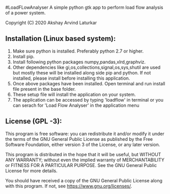 #LoadFLowAnalyser
A simple python gtk app to perform load flow analysis of a power system.

Copyright (C) 2020 Akshay Arvind Laturkar


Installation (Linux based system):
----------------------------------
1) Make sure python is installed. Preferably python 2.7 or higher.
2) Install pip.
3) Install following python packages numpy,pandas,xlrd,graphviz.
4) Other dependencies like gi,os,collections,signal,os,sys,shutil are used but mostly 
   these will be installed along side pip and python. If not installed,
   please install before installing this application.
5) Once above packages have been installed. Open terminal and run
   install file present in the base folder.
6) These setup file will install the application on your system.
7) The application can be accessed by typing 'loadflow' in terminal or
   you can serach for 'Load Flow Analyser' in the application menu
   
License (GPL -3):
-----------------

This program is free software: you can redistribute it 
and/or modify it under the terms of the GNU General 
Public License as published by the Free Software 
Foundation, either version 3 of the License, or
any later version.

This program is distributed in the hope that it will be 
useful, but WITHOUT ANY WARRANTY; without even the 
implied warranty of MERCHANTABILITY or FITNESS FOR A 
PARTICULAR PURPOSE.  See the GNU General Public License 
for more details.

You should have received a copy of the GNU General Public 
License along with this program.
If not, see <https://www.gnu.org/licenses/>.
